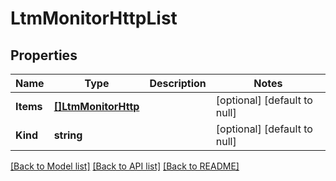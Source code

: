 # LtmMonitorHttpList

## Properties
Name | Type | Description | Notes
------------ | ------------- | ------------- | -------------
**Items** | [**[]LtmMonitorHttp**](ltm_monitor_http.md) |  | [optional] [default to null]
**Kind** | **string** |  | [optional] [default to null]

[[Back to Model list]](../README.md#documentation-for-models) [[Back to API list]](../README.md#documentation-for-api-endpoints) [[Back to README]](../README.md)


